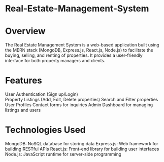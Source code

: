 # Real-Estate-Management-System
# Overview
The Real Estate Management System is a web-based application built using the MERN stack (MongoDB, Express.js, React.js, Node.js) to facilitate the buying, selling, and renting of properties. It provides a user-friendly interface for both property managers and clients.

# Features
User Authentication (Sign up/Login) <br>
Property Listings (Add, Edit, Delete properties)
Search and Filter properties
User Profiles
Contact forms for inquiries
Admin Dashboard for managing listings and users

# Technologies Used
MongoDB: NoSQL database for storing data
Express.js: Web framework for building RESTful APIs
React.js: Front-end library for building user interfaces
Node.js: JavaScript runtime for server-side programming
